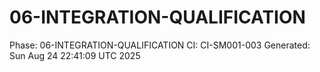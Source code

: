 # 06-INTEGRATION-QUALIFICATION
Phase: 06-INTEGRATION-QUALIFICATION
CI: CI-SM001-003
Generated: Sun Aug 24 22:41:09 UTC 2025
